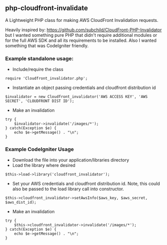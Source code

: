 ## php-cloudfront-invalidate

A Lightweight PHP class for making AWS CloudFront Invalidation requests.

Heavily inspired by: https://github.com/subchild/CloudFront-PHP-Invalidator but I wanted something pure PHP that didn't require additional modules or for the full AWS SDK and all its requirements to be installed.  Also I wanted something that was CodeIgniter friendly.

### Example standalone usage:
* Include/require the class
```
require 'Cloudfront_invalidator.php';
```
* Instantiate an object passing credentials and cloudfront distribution id
```
$invalidator = new Cloudfront_invalidator('AWS ACCESS KEY', 'AWS SECRET', 'CLOUDFRONT DIST ID');
```
* Make an invalidation
```
try {
    $invalidator->invalidate('/images/*');
} catch(Exception $e) {
    echo $e->getMessage() . "\n";
}
```

### Example CodeIgniter Usage
* Download the file into your application/libraries directory
* Load the library where desired
```
$this->load->library('cloudfront_invalidator');
```
* Set your AWS credentials and cloudfront distribution id.  Note, this could also be passed to the load library call into constructor.
```
$this->cloudfront_invalidator->setAwsInfo($aws_key, $aws_secret, $aws_dist_id);
```
* Make an invalidation
```
try {
    $this->cloudfront_invalidator->invalidate('/images/*');
} catch(Exception $e) {
    echo $e->getMessage() . "\n";
}
```
